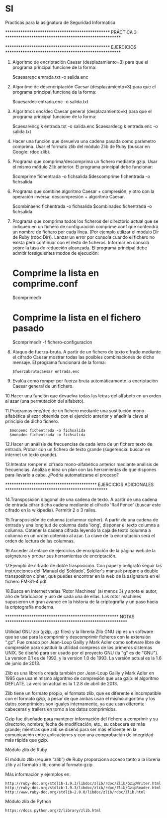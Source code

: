 # SI

Practicas para la asignatura de Seguridad Informatica

************************************************ PRÁCTICA 3 *****************************************************

************************************************ EJERCICIOS *****************************************************

1. Algoritmo de encriptación Caesar (desplazamiento=3) para que el programa principal funcione de la forma:
  
      $caesarenc entrada.txt -o salida.enc

2. Algoritmo de desencriptación Caesar (desplazamiento=3) para que el programa principal funcione de la forma:
  
     $caesardec entrada.enc -o salida.txt

3. Algoritmos enc/dec Caesar general (desplazamiento=k) para que el programa principal funcione de la forma:

     $caesarencg k entrada.txt -o salida.enc
     $caesardecg k entrada.enc -o salida.txt

4. Hacer una función que devuelva una cadena pasada como parámetro comprima. Usar el formato zlib del módulo 
Zlib de Ruby (buscar en Google: rdoc zlib).

5. Programa que comprima/descomprima un fichero mediante gzip. Usar el mismo módulo Zlib anterior. El programa 
principal debe funcionar:
  
      $comprime fichentrada -o fichsalida
      $descomprime fichentrada -o fichsalida

6. Programa que combine algoritmo Caesar + compresión, y otro con la operación inversa: descompresión + algoritmo 
Caesar.

      $combinaenc fichentrada -o fichsalida
      $combinadec fichentrada -o fichsalida

7. Programa que comprima todos los ficheros del directorio actual que se indiquen en un fichero de configuración 
comprime.conf que contendrá un nombre de fichero por cada línea. (Por ejemplo utilizar el módulo Dir de Ruby 
(rdoc Dir)). Lanzar un error por consola cuando el fichero no exista pero continuar con el resto de ficheros. 
Informar en consola sobre la tasa de reducción alcanzada. El programa principal debe admitir lossiguientes modos 
de ejecución:

      # Comprime la lista en comprime.conf
      $comprimedir
      # Comprime la lista en el fichero pasado
      $comprimedir -f fichero-configuracion

8. Ataque de fuerza-bruta. A partir de un fichero de texto cifrado mediante el cifrado Caesar mostrar todas las 
posibles combinaciones de dicho mensaje. El programa funcionará de la forma:
  
       $fuerzabrutacaesar entrada.enc

9. Evalúa como romper por fuerza bruta automáticamente la encriptación Caesar general de un fichero.

10.Hacer una función que devuelva todas las letras del alfabeto en un orden al azar (una permutación del alfabeto).

11.Programas enc/dec de un fichero mediante una sustitución mono-alfabética al azar obtenida con el ejercicio 
anterior y añadir la clave al principio de dicho fichero.

      $monoenc fichentrada -o fichsalida
      $monodec fichentrada -o fichsalida

12.Hacer un análisis de frecuencias de cada letra de un fichero texto de entrada. Probar con un fichero de texto 
grande (sugerencia: buscar en internet un texto grande).

13.Intentar romper el cifrado mono-alfabético anterior mediante análisis de frecuencias. Analiza e idea un plan 
con las herramientas de que dispones para llevarlo a cabo. ¿Podría automatizarse el proceso?

 
 
 ****************************************** EJERCICIOS ADICIONALES ***********************************************

14.Transposición diagonal de una cadena de texto. A partir de una cadena de entrada cifrar dicha cadena mediante 
el cifrado 'Rail Fence' (buscar este cifrado en la wikipedia). Permitir 2 o 3 raíles.

15.Transposición de columna (columnar cipher). A partir de una cadena de entrada y una longitud de columna dada 
'long', disponer el texto columna a columna. Obtener la cadena cifrada leyendo la caja de texto columna a columna
en un orden obtenido al azar. La clave de la encriptación será el orden de lectura de las columnas.

16.Acceder al enlace de ejercicios de encriptación de la página web de la asignatura y probar sus herramientas de 
encriptación.

17.Ejemplo de cifrado de doble trasposición. Con papel y bolígrafo seguir las instrucciones del 'Manual del Soldado',
Soldier's manual: prepare a double transposition cipher, que puedes encontrar en la web de la asignatura en el fichero 
FM-31-4.pdf

18.Busca en Internet varias 'Rotor Machines' (al menos 3) y anota el autor, año de fabricación y uso de cada una de 
ellas. Las rotor machines supusieron un gran avance en la historia de la criptografía y un paso hacia la criptografía
moderna.



**************************************************** NOTAS ********************************************************

Utilidad GNU zip (gzip, .gz files) y la librería Zlib GNU zip es un software que se usa para la comprimir y 
descomprimir ficheros con la extensión “.gz”. Fue creado por Jean-Loup Gailly y Mark Adler como software libre 
de compresión para sustituir la utilidad compress de los primeros sistemas UNIX. Se diseñó para ser usado por 
el proyecto GNU (la "g" es de "GNU"). La version 0.1 es de 1992, y la version 1.0 de 1993. La versión actual
es la 1.6 de junio de 2013.

Zlib es una librería creada también por Jean-Loup Gailly y Mark Adler en 1995 que usa el mismo algoritmo de 
compresión que usa gzip: el algoritmo DEFLATE. La versión actual es la 1.2.8 de abril de 2013.

Zlib tiene un formato propio, el formato zlib, que es diferente e incompatible con el formato gzip, a pesar de 
que ambas usan el mismo algoritmo y los datos comprimidos son iguales internamente, ya que usan diferente cabeceras 
y trailers en torno a los datos comprimidos.

Gzip fue diseñado para mantener información del fichero a comprimir y su directorio, nombre, fecha de modificación, 
etc., su cabecera es más grande; mientras que zlib se diseñó para ser más eficiente en la comunicación entre
aplicaciones y con una comprobación de integridad más rápida que gzip.

Módulo zlib de Ruby

El módulo zlib (require “zlib”) de Ruby proporciona acceso tanto a la librería zlib y al formato zlib, como al 
formato gzip.

  Más información y ejemplos en:

    http://ruby-doc.org/stdlib-1.9.3/libdoc/zlib/rdoc/Zlib/GzipWriter.html
    http://ruby-doc.org/stdlib-1.9.3/libdoc/zlib/rdoc/Zlib/GzipReader.html
    http://www.ruby-doc.org/stdlib-2.0.0/libdoc/zlib/rdoc/Zlib.html

  Módulo zlib de Python

    https://docs.python.org/2/library/zlib.html
